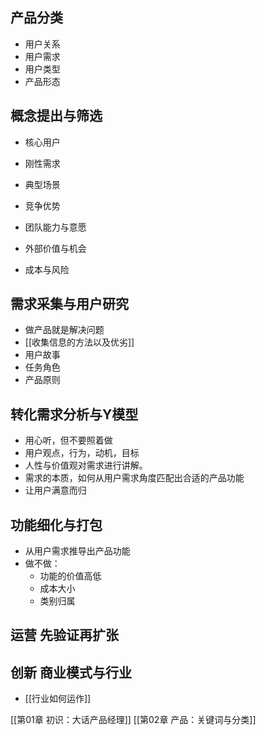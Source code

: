 ## 产品分类
- 用户关系
- 用户需求
- 用户类型
- 产品形态
## 概念提出与筛选
- 核心用户
- 刚性需求
- 典型场景
- 竞争优势

- 团队能力与意愿
- 外部价值与机会
- 成本与风险
## 需求采集与用户研究
- 做产品就是解决问题
- [[收集信息的方法以及优劣]]
- 用户故事
- 任务角色
- 产品原则
## 转化需求分析与Y模型
- 用心听，但不要照着做
- 用户观点，行为，动机，目标
- 人性与价值观对需求进行讲解。
- 需求的本质，如何从用户需求角度匹配出合适的产品功能
- 让用户满意而归
## 功能细化与打包
- 从用户需求推导出产品功能
- 做不做：
	- 功能的价值高低
	- 成本大小
	- 类别归属
## 运营 先验证再扩张

## 创新 商业模式与行业
- [[行业如何运作]]




[[第01章 初识：大话产品经理]]
[[第02章 产品：关键词与分类]]
